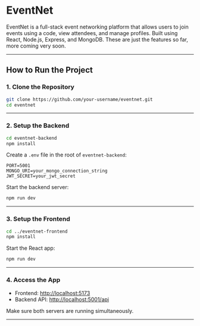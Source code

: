 # EventNet

EventNet is a full-stack event networking platform that allows users to join events using a code, view attendees, and manage profiles. Built using React, Node.js, Express, and MongoDB. These are just the features so far, more coming very soon.

---

## How to Run the Project

### 1. Clone the Repository

```bash
git clone https://github.com/your-username/eventnet.git
cd eventnet
```

---

### 2. Setup the Backend

```bash
cd eventnet-backend
npm install
```

Create a `.env` file in the root of `eventnet-backend`:

```env
PORT=5001
MONGO_URI=your_mongo_connection_string
JWT_SECRET=your_jwt_secret
```

Start the backend server:

```bash
npm run dev
```

---

### 3. Setup the Frontend

```bash
cd ../eventnet-frontend
npm install
```

Start the React app:

```bash
npm run dev
```

---

### 4. Access the App

- Frontend: [http://localhost:5173](http://localhost:5173)
- Backend API: [http://localhost:5001/api](http://localhost:5001/api)

Make sure both servers are running simultaneously.

---
